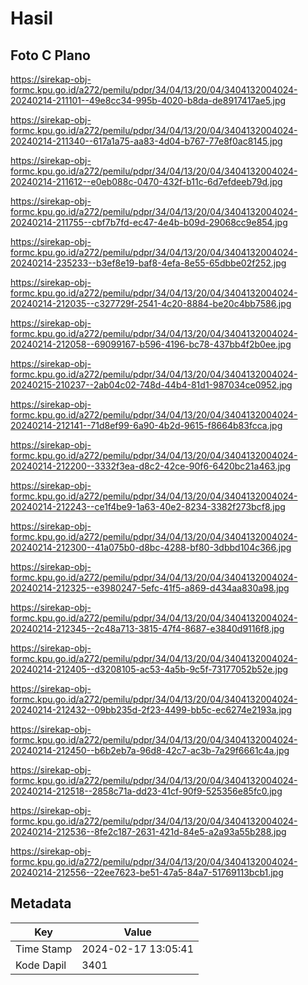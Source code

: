 # Hasil

## Foto C Plano

https://sirekap-obj-formc.kpu.go.id/a272/pemilu/pdpr/34/04/13/20/04/3404132004024-20240214-211101--49e8cc34-995b-4020-b8da-de8917417ae5.jpg

https://sirekap-obj-formc.kpu.go.id/a272/pemilu/pdpr/34/04/13/20/04/3404132004024-20240214-211340--617a1a75-aa83-4d04-b767-77e8f0ac8145.jpg

https://sirekap-obj-formc.kpu.go.id/a272/pemilu/pdpr/34/04/13/20/04/3404132004024-20240214-211612--e0eb088c-0470-432f-b11c-6d7efdeeb79d.jpg

https://sirekap-obj-formc.kpu.go.id/a272/pemilu/pdpr/34/04/13/20/04/3404132004024-20240214-211755--cbf7b7fd-ec47-4e4b-b09d-29068cc9e854.jpg

https://sirekap-obj-formc.kpu.go.id/a272/pemilu/pdpr/34/04/13/20/04/3404132004024-20240214-235233--b3ef8e19-baf8-4efa-8e55-65dbbe02f252.jpg

https://sirekap-obj-formc.kpu.go.id/a272/pemilu/pdpr/34/04/13/20/04/3404132004024-20240214-212035--c327729f-2541-4c20-8884-be20c4bb7586.jpg

https://sirekap-obj-formc.kpu.go.id/a272/pemilu/pdpr/34/04/13/20/04/3404132004024-20240214-212058--69099167-b596-4196-bc78-437bb4f2b0ee.jpg

https://sirekap-obj-formc.kpu.go.id/a272/pemilu/pdpr/34/04/13/20/04/3404132004024-20240215-210237--2ab04c02-748d-44b4-81d1-987034ce0952.jpg

https://sirekap-obj-formc.kpu.go.id/a272/pemilu/pdpr/34/04/13/20/04/3404132004024-20240214-212141--71d8ef99-6a90-4b2d-9615-f8664b83fcca.jpg

https://sirekap-obj-formc.kpu.go.id/a272/pemilu/pdpr/34/04/13/20/04/3404132004024-20240214-212200--3332f3ea-d8c2-42ce-90f6-6420bc21a463.jpg

https://sirekap-obj-formc.kpu.go.id/a272/pemilu/pdpr/34/04/13/20/04/3404132004024-20240214-212243--ce1f4be9-1a63-40e2-8234-3382f273bcf8.jpg

https://sirekap-obj-formc.kpu.go.id/a272/pemilu/pdpr/34/04/13/20/04/3404132004024-20240214-212300--41a075b0-d8bc-4288-bf80-3dbbd104c366.jpg

https://sirekap-obj-formc.kpu.go.id/a272/pemilu/pdpr/34/04/13/20/04/3404132004024-20240214-212325--e3980247-5efc-41f5-a869-d434aa830a98.jpg

https://sirekap-obj-formc.kpu.go.id/a272/pemilu/pdpr/34/04/13/20/04/3404132004024-20240214-212345--2c48a713-3815-47f4-8687-e3840d9116f8.jpg

https://sirekap-obj-formc.kpu.go.id/a272/pemilu/pdpr/34/04/13/20/04/3404132004024-20240214-212405--d3208105-ac53-4a5b-9c5f-73177052b52e.jpg

https://sirekap-obj-formc.kpu.go.id/a272/pemilu/pdpr/34/04/13/20/04/3404132004024-20240214-212432--09bb235d-2f23-4499-bb5c-ec6274e2193a.jpg

https://sirekap-obj-formc.kpu.go.id/a272/pemilu/pdpr/34/04/13/20/04/3404132004024-20240214-212450--b6b2eb7a-96d8-42c7-ac3b-7a29f6661c4a.jpg

https://sirekap-obj-formc.kpu.go.id/a272/pemilu/pdpr/34/04/13/20/04/3404132004024-20240214-212518--2858c71a-dd23-41cf-90f9-525356e85fc0.jpg

https://sirekap-obj-formc.kpu.go.id/a272/pemilu/pdpr/34/04/13/20/04/3404132004024-20240214-212536--8fe2c187-2631-421d-84e5-a2a93a55b288.jpg

https://sirekap-obj-formc.kpu.go.id/a272/pemilu/pdpr/34/04/13/20/04/3404132004024-20240214-212556--22ee7623-be51-47a5-84a7-51769113bcb1.jpg


## Metadata

| Key        | Value               |
| ---------- | ------------------- |
| Time Stamp | 2024-02-17 13:05:41 |
| Kode Dapil | 3401                |



